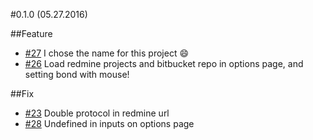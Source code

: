 #0.1.0 (05.27.2016)

##Feature
* [#27](https://github.com/kicumkicum/bitbucket-redmine-sync/issues/27) I chose the name for this project :smile:
* [#26](https://github.com/kicumkicum/bitbucket-redmine-sync/issues/26) Load redmine projects and bitbucket repo in
options page, and setting bond with mouse!

##Fix
* [#23](https://github.com/kicumkicum/bitbucket-redmine-sync/issues/23) Double protocol in redmine url
* [#28](https://github.com/kicumkicum/bitbucket-redmine-sync/issues/28) Undefined in inputs on options page
